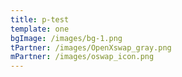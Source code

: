 ```yaml
---
title: p-test
template: one
bgImage: /images/bg-1.png
tPartner: /images/OpenXswap_gray.png
mPartner: /images/oswap_icon.png
---
```


#
